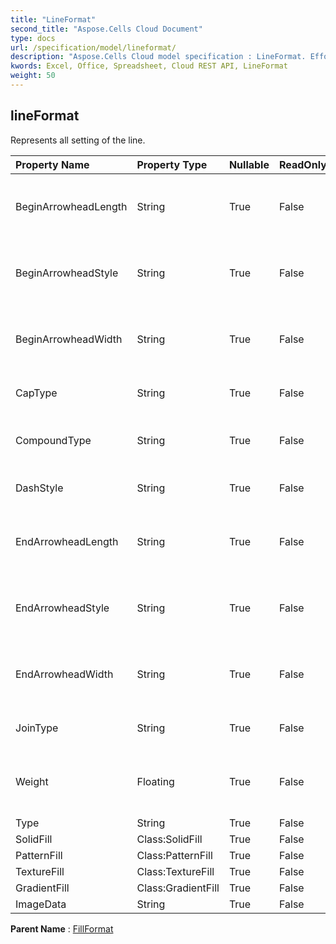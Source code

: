 ```yaml
---
title: "LineFormat"
second_title: "Aspose.Cells Cloud Document"
type: docs
url: /specification/model/lineformat/
description: "Aspose.Cells Cloud model specification : LineFormat. Effortlessly handle Excel and other spreadsheet documents with features like opening, generating, editing, splitting, merging, comparing, and converting."
kwords: Excel, Office, Spreadsheet, Cloud REST API, LineFormat
weight: 50
---
```


## **lineFormat**

Represents all setting of the line. 

| Property Name | Property Type | Nullable |  ReadOnly | DefaultValue | Description | 
| :- | :- | :- |:- |  :- | :- |
| BeginArrowheadLength | String | True |  False |  | Gets and sets the begin arrow length type of the line. |  
| BeginArrowheadStyle | String | True |  False |  | Gets and sets the begin arrow type of the line. |  
| BeginArrowheadWidth | String | True |  False |  | Gets and sets the begin arrow width type of the line. |  
| CapType | String | True |  False |  | Specifies the ending caps. |  
| CompoundType | String | True |  False |  | Specifies the line compound type. |  
| DashStyle | String | True |  False |  | Specifies the line dash type. |  
| EndArrowheadLength | String | True |  False |  | Gets and sets the end arrow length type of the line. |  
| EndArrowheadStyle | String | True |  False |  | Gets and sets the end arrow type of the line. |  
| EndArrowheadWidth | String | True |  False |  | Gets and sets the end arrow width type of the line. |  
| JoinType | String | True |  False |  | Specifies the line join type. |  
| Weight | Floating | True |  False |  | Gets or sets the weight of the line in unit of points. |  
| Type | String | True |  False |  |  |  
| SolidFill | Class:SolidFill | True |  False |  |  |  
| PatternFill | Class:PatternFill | True |  False |  |  |  
| TextureFill | Class:TextureFill | True |  False |  |  |  
| GradientFill | Class:GradientFill | True |  False |  |  |  
| ImageData | String | True |  False |  |  |  

**Parent Name** : [FillFormat](/specification/model/fillformat)

